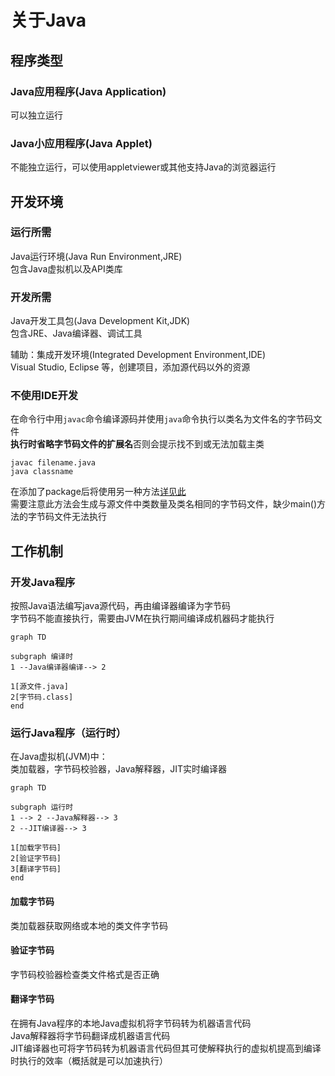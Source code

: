 # 关于Java

## 程序类型

### Java应用程序(Java Application)  

可以独立运行  

### Java小应用程序(Java Applet)  

不能独立运行，可以使用appletviewer或其他支持Java的浏览器运行  

## 开发环境

### 运行所需

Java运行环境(Java Run Environment,JRE)  
包含Java虚拟机以及API类库  

### 开发所需

Java开发工具包(Java Development Kit,JDK)  
包含JRE、Java编译器、调试工具  

辅助：集成开发环境(Integrated Development Environment,IDE)  
Visual Studio, Eclipse 等，创建项目，添加源代码以外的资源  

### 不使用IDE开发

在命令行中用`javac`命令编译源码并使用`java`命令执行以类名为文件名的字节码文件  
**执行时省略字节码文件的扩展名**否则会提示找不到或无法加载主类  

```DOS
javac filename.java
java classname
```

在添加了package后将使用另一种方法[详见此](https://blog.csdn.net/weixin_42247720/article/details/81334611)  
需要注意此方法会生成与源文件中类数量及类名相同的字节码文件，缺少main()方法的字节码文件无法执行  


## 工作机制

### 开发Java程序

按照Java语法编写java源代码，再由编译器编译为字节码  
字节码不能直接执行，需要由JVM在执行期间编译成机器码才能执行  

```mermaid
graph TD

subgraph 编译时
1 --Java编译器编译--> 2

1[源文件.java]
2[字节码.class]
end
```

### 运行Java程序（运行时）

在Java虚拟机(JVM)中：  
类加载器，字节码校验器，Java解释器，JIT实时编译器  

```mermaid
graph TD

subgraph 运行时
1 --> 2 --Java解释器--> 3
2 --JIT编译器--> 3

1[加载字节码]
2[验证字节码]
3[翻译字节码]
end
```

#### 加载字节码  

类加载器获取网络或本地的类文件字节码  

#### 验证字节码  

字节码校验器检查类文件格式是否正确  

#### 翻译字节码  

在拥有Java程序的本地Java虚拟机将字节码转为机器语言代码  
Java解释器将字节码翻译成机器语言代码  
JIT编译器也可将字节码转为机器语言代码但其可使解释执行的虚拟机提高到编译时执行的效率（概括就是可以加速执行）  





